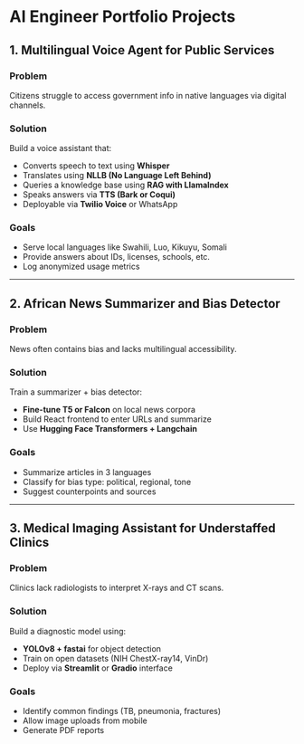# AI Engineer Portfolio Projects

## 1. Multilingual Voice Agent for Public Services

### Problem
Citizens struggle to access government info in native languages via digital channels.

### Solution
Build a voice assistant that:
- Converts speech to text using **Whisper**
- Translates using **NLLB (No Language Left Behind)**
- Queries a knowledge base using **RAG with LlamaIndex**
- Speaks answers via **TTS (Bark or Coqui)**
- Deployable via **Twilio Voice** or WhatsApp

### Goals
- Serve local languages like Swahili, Luo, Kikuyu, Somali
- Provide answers about IDs, licenses, schools, etc.
- Log anonymized usage metrics

---

## 2. African News Summarizer and Bias Detector

### Problem
News often contains bias and lacks multilingual accessibility.

### Solution
Train a summarizer + bias detector:
- **Fine-tune T5 or Falcon** on local news corpora
- Build React frontend to enter URLs and summarize
- Use **Hugging Face Transformers + Langchain**

### Goals
- Summarize articles in 3 languages
- Classify for bias type: political, regional, tone
- Suggest counterpoints and sources

---

## 3. Medical Imaging Assistant for Understaffed Clinics

### Problem
Clinics lack radiologists to interpret X-rays and CT scans.

### Solution
Build a diagnostic model using:
- **YOLOv8 + fastai** for object detection
- Train on open datasets (NIH ChestX-ray14, VinDr)
- Deploy via **Streamlit** or **Gradio** interface

### Goals
- Identify common findings (TB, pneumonia, fractures)
- Allow image uploads from mobile
- Generate PDF reports
